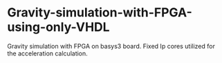 # Gravity-simulation-with-FPGA-using-only-VHDL
Gravity simulation with FPGA on basys3 board.
Fixed Ip cores utilized for the acceleration calculation.
